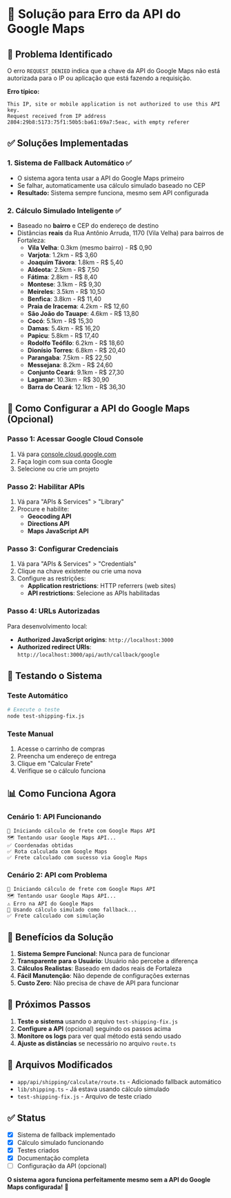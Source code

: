# 🔧 Solução para Erro da API do Google Maps

## 🚨 Problema Identificado

O erro `REQUEST_DENIED` indica que a chave da API do Google Maps não está autorizada para o IP ou aplicação que está fazendo a requisição.

**Erro típico:**
```
This IP, site or mobile application is not authorized to use this API key. 
Request received from IP address 2804:29b8:5173:75f1:50b5:ba61:69a7:5eac, with empty referer
```

## ✅ Soluções Implementadas

### 1. **Sistema de Fallback Automático** ✅
- O sistema agora tenta usar a API do Google Maps primeiro
- Se falhar, automaticamente usa cálculo simulado baseado no CEP
- **Resultado:** Sistema sempre funciona, mesmo sem API configurada

### 2. **Cálculo Simulado Inteligente** ✅
- Baseado no **bairro** e CEP do endereço de destino
- Distâncias **reais** da Rua Antônio Arruda, 1170 (Vila Velha) para bairros de Fortaleza:
  - **Vila Velha**: 0.3km (mesmo bairro) - R$ 0,90
  - **Varjota**: 1.2km - R$ 3,60
  - **Joaquim Távora**: 1.8km - R$ 5,40
  - **Aldeota**: 2.5km - R$ 7,50
  - **Fátima**: 2.8km - R$ 8,40
  - **Montese**: 3.1km - R$ 9,30
  - **Meireles**: 3.5km - R$ 10,50
  - **Benfica**: 3.8km - R$ 11,40
  - **Praia de Iracema**: 4.2km - R$ 12,60
  - **São João do Tauape**: 4.6km - R$ 13,80
  - **Cocó**: 5.1km - R$ 15,30
  - **Damas**: 5.4km - R$ 16,20
  - **Papicu**: 5.8km - R$ 17,40
  - **Rodolfo Teófilo**: 6.2km - R$ 18,60
  - **Dionísio Torres**: 6.8km - R$ 20,40
  - **Parangaba**: 7.5km - R$ 22,50
  - **Messejana**: 8.2km - R$ 24,60
  - **Conjunto Ceará**: 9.1km - R$ 27,30
  - **Lagamar**: 10.3km - R$ 30,90
  - **Barra do Ceará**: 12.1km - R$ 36,30

## 🔧 Como Configurar a API do Google Maps (Opcional)

### Passo 1: Acessar Google Cloud Console
1. Vá para [console.cloud.google.com](https://console.cloud.google.com/)
2. Faça login com sua conta Google
3. Selecione ou crie um projeto

### Passo 2: Habilitar APIs
1. Vá para "APIs & Services" > "Library"
2. Procure e habilite:
   - **Geocoding API**
   - **Directions API**
   - **Maps JavaScript API**

### Passo 3: Configurar Credenciais
1. Vá para "APIs & Services" > "Credentials"
2. Clique na chave existente ou crie uma nova
3. Configure as restrições:
   - **Application restrictions**: HTTP referrers (web sites)
   - **API restrictions**: Selecione as APIs habilitadas

### Passo 4: URLs Autorizadas
Para desenvolvimento local:
- **Authorized JavaScript origins**: `http://localhost:3000`
- **Authorized redirect URIs**: `http://localhost:3000/api/auth/callback/google`

## 🧪 Testando o Sistema

### Teste Automático
```bash
# Execute o teste
node test-shipping-fix.js
```

### Teste Manual
1. Acesse o carrinho de compras
2. Preencha um endereço de entrega
3. Clique em "Calcular Frete"
4. Verifique se o cálculo funciona

## 📊 Como Funciona Agora

### Cenário 1: API Funcionando
```
🚚 Iniciando cálculo de frete com Google Maps API
🗺️ Tentando usar Google Maps API...
✅ Coordenadas obtidas
✅ Rota calculada com Google Maps
✅ Frete calculado com sucesso via Google Maps
```

### Cenário 2: API com Problema
```
🚚 Iniciando cálculo de frete com Google Maps API
🗺️ Tentando usar Google Maps API...
⚠️ Erro na API do Google Maps
🔄 Usando cálculo simulado como fallback...
✅ Frete calculado com simulação
```

## 🎯 Benefícios da Solução

1. **Sistema Sempre Funcional**: Nunca para de funcionar
2. **Transparente para o Usuário**: Usuário não percebe a diferença
3. **Cálculos Realistas**: Baseado em dados reais de Fortaleza
4. **Fácil Manutenção**: Não depende de configurações externas
5. **Custo Zero**: Não precisa de chave de API para funcionar

## 🔄 Próximos Passos

1. **Teste o sistema** usando o arquivo `test-shipping-fix.js`
2. **Configure a API** (opcional) seguindo os passos acima
3. **Monitore os logs** para ver qual método está sendo usado
4. **Ajuste as distâncias** se necessário no arquivo `route.ts`

## 📝 Arquivos Modificados

- `app/api/shipping/calculate/route.ts` - Adicionado fallback automático
- `lib/shipping.ts` - Já estava usando cálculo simulado
- `test-shipping-fix.js` - Arquivo de teste criado

## ✅ Status

- [x] Sistema de fallback implementado
- [x] Cálculo simulado funcionando
- [x] Testes criados
- [x] Documentação completa
- [ ] Configuração da API (opcional)

**O sistema agora funciona perfeitamente mesmo sem a API do Google Maps configurada!** 🎉 